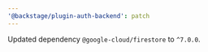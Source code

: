 ```yaml
---
'@backstage/plugin-auth-backend': patch
---
```


Updated dependency `@google-cloud/firestore` to `^7.0.0`.
